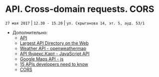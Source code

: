 #  API. Cross-domain requests. CORS
`27 мая 2017` | `12.30 - 15.20` | `ул. Скрыганова 14, эт. 5, ауд. 53/1`

* Дополнительно:
    * [API](https://ru.wikipedia.org/wiki/API)
    * [Largest API Directory on the Web](https://www.programmableweb.com/category/all/apis)
    * [Weather API - openweathermap](http://openweathermap.org/api)
    * [API Яндекс.Карт - JavaScript API ](https://tech.yandex.ru/maps/jsapi/)
    * [Google Maps API - js](https://developers.google.com/maps/documentation/javascript/tutorial?hl=ru)
    * [15 APIs developers need to know](http://www.creativebloq.com/web-design/apis-developers-need-know-121518469)
    * [CORS](https://developer.mozilla.org/en-US/docs/Web/HTTP/Access_control_CORS)

